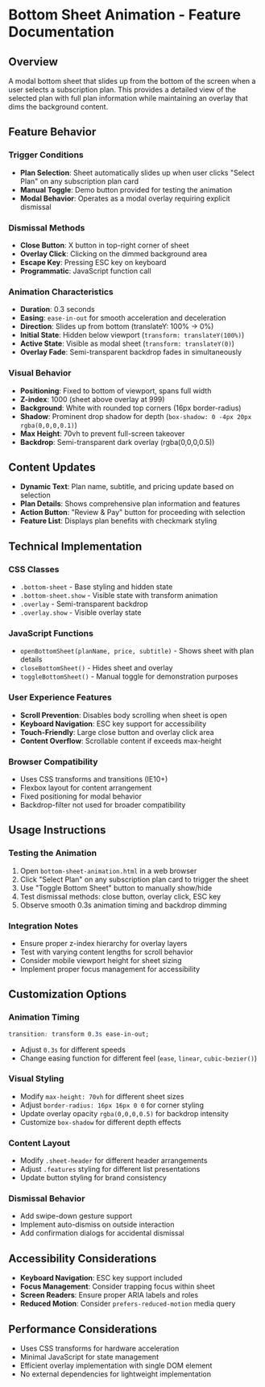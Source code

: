 # Bottom Sheet Animation - Feature Documentation

## Overview
A modal bottom sheet that slides up from the bottom of the screen when a user selects a subscription plan. This provides a detailed view of the selected plan with full plan information while maintaining an overlay that dims the background content.

## Feature Behavior

### Trigger Conditions
- **Plan Selection**: Sheet automatically slides up when user clicks "Select Plan" on any subscription plan card
- **Manual Toggle**: Demo button provided for testing the animation
- **Modal Behavior**: Operates as a modal overlay requiring explicit dismissal

### Dismissal Methods
- **Close Button**: X button in top-right corner of sheet
- **Overlay Click**: Clicking on the dimmed background area
- **Escape Key**: Pressing ESC key on keyboard
- **Programmatic**: JavaScript function call

### Animation Characteristics
- **Duration**: 0.3 seconds
- **Easing**: `ease-in-out` for smooth acceleration and deceleration
- **Direction**: Slides up from bottom (translateY: 100% → 0%)
- **Initial State**: Hidden below viewport (`transform: translateY(100%)`)
- **Active State**: Visible as modal sheet (`transform: translateY(0)`)
- **Overlay Fade**: Semi-transparent backdrop fades in simultaneously

### Visual Behavior
- **Positioning**: Fixed to bottom of viewport, spans full width
- **Z-index**: 1000 (sheet above overlay at 999)
- **Background**: White with rounded top corners (16px border-radius)
- **Shadow**: Prominent drop shadow for depth (`box-shadow: 0 -4px 20px rgba(0,0,0,0.1)`)
- **Max Height**: 70vh to prevent full-screen takeover
- **Backdrop**: Semi-transparent dark overlay (rgba(0,0,0,0.5))

## Content Updates
- **Dynamic Text**: Plan name, subtitle, and pricing update based on selection
- **Plan Details**: Shows comprehensive plan information and features
- **Action Button**: "Review & Pay" button for proceeding with selection
- **Feature List**: Displays plan benefits with checkmark styling

## Technical Implementation

### CSS Classes
- `.bottom-sheet` - Base styling and hidden state
- `.bottom-sheet.show` - Visible state with transform animation
- `.overlay` - Semi-transparent backdrop
- `.overlay.show` - Visible overlay state

### JavaScript Functions
- `openBottomSheet(planName, price, subtitle)` - Shows sheet with plan details
- `closeBottomSheet()` - Hides sheet and overlay
- `toggleBottomSheet()` - Manual toggle for demonstration purposes

### User Experience Features
- **Scroll Prevention**: Disables body scrolling when sheet is open
- **Keyboard Navigation**: ESC key support for accessibility
- **Touch-Friendly**: Large close button and overlay click area
- **Content Overflow**: Scrollable content if exceeds max-height

### Browser Compatibility
- Uses CSS transforms and transitions (IE10+)
- Flexbox layout for content arrangement
- Fixed positioning for modal behavior
- Backdrop-filter not used for broader compatibility

## Usage Instructions

### Testing the Animation
1. Open `bottom-sheet-animation.html` in a web browser
2. Click "Select Plan" on any subscription plan card to trigger the sheet
3. Use "Toggle Bottom Sheet" button to manually show/hide
4. Test dismissal methods: close button, overlay click, ESC key
5. Observe smooth 0.3s animation timing and backdrop dimming

### Integration Notes
- Ensure proper z-index hierarchy for overlay layers
- Test with varying content lengths for scroll behavior
- Consider mobile viewport height for sheet sizing
- Implement proper focus management for accessibility

## Customization Options

### Animation Timing
```css
transition: transform 0.3s ease-in-out;
```
- Adjust `0.3s` for different speeds
- Change easing function for different feel (`ease`, `linear`, `cubic-bezier()`)

### Visual Styling
- Modify `max-height: 70vh` for different sheet sizes
- Adjust `border-radius: 16px 16px 0 0` for corner styling
- Update overlay opacity `rgba(0,0,0,0.5)` for backdrop intensity
- Customize `box-shadow` for different depth effects

### Content Layout
- Modify `.sheet-header` for different header arrangements
- Adjust `.features` styling for different list presentations
- Update button styling for brand consistency

### Dismissal Behavior
- Add swipe-down gesture support
- Implement auto-dismiss on outside interaction
- Add confirmation dialogs for accidental dismissal

## Accessibility Considerations
- **Keyboard Navigation**: ESC key support included
- **Focus Management**: Consider trapping focus within sheet
- **Screen Readers**: Ensure proper ARIA labels and roles
- **Reduced Motion**: Consider `prefers-reduced-motion` media query

## Performance Considerations
- Uses CSS transforms for hardware acceleration
- Minimal JavaScript for state management
- Efficient overlay implementation with single DOM element
- No external dependencies for lightweight implementation
